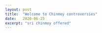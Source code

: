 ```yaml
---
layout: post
title:  "Welcome to Chinmoy controversies"
date:   2020-06-25
excerpt: "sri chinmoy offered"
---
```

